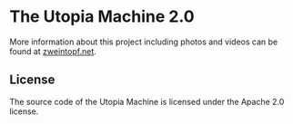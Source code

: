The Utopia Machine 2.0
======================

More information about this project including photos and videos can be found
at [zweintopf.net](http://www.zweintopf.net).


License
-------

The source code of the Utopia Machine is licensed under the Apache 2.0 license.
